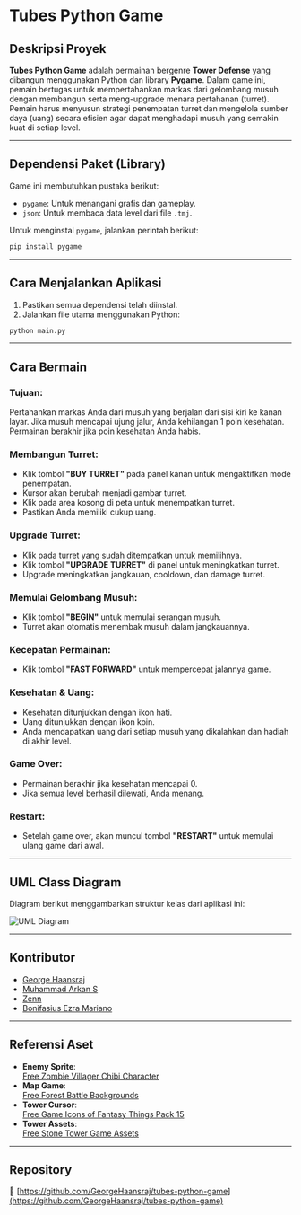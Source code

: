 # Tubes Python Game

## Deskripsi Proyek

**Tubes Python Game** adalah permainan bergenre **Tower Defense** yang dibangun menggunakan Python dan library **Pygame**. Dalam game ini, pemain bertugas untuk mempertahankan markas dari gelombang musuh dengan membangun serta meng-upgrade menara pertahanan (turret). Pemain harus menyusun strategi penempatan turret dan mengelola sumber daya (uang) secara efisien agar dapat menghadapi musuh yang semakin kuat di setiap level.

---

## Dependensi Paket (Library)

Game ini membutuhkan pustaka berikut:

- `pygame`: Untuk menangani grafis dan gameplay.
- `json`: Untuk membaca data level dari file `.tmj`.

Untuk menginstal `pygame`, jalankan perintah berikut:

```bash
pip install pygame
```

---

## Cara Menjalankan Aplikasi

1. Pastikan semua dependensi telah diinstal.
2. Jalankan file utama menggunakan Python:

```bash
python main.py
```

---

## Cara Bermain

### Tujuan:
Pertahankan markas Anda dari musuh yang berjalan dari sisi kiri ke kanan layar. Jika musuh mencapai ujung jalur, Anda kehilangan 1 poin kesehatan. Permainan berakhir jika poin kesehatan Anda habis.

### Membangun Turret:
- Klik tombol **"BUY TURRET"** pada panel kanan untuk mengaktifkan mode penempatan.
- Kursor akan berubah menjadi gambar turret.
- Klik pada area kosong di peta untuk menempatkan turret.
- Pastikan Anda memiliki cukup uang.

### Upgrade Turret:
- Klik pada turret yang sudah ditempatkan untuk memilihnya.
- Klik tombol **"UPGRADE TURRET"** di panel untuk meningkatkan turret.
- Upgrade meningkatkan jangkauan, cooldown, dan damage turret.

### Memulai Gelombang Musuh:
- Klik tombol **"BEGIN"** untuk memulai serangan musuh.
- Turret akan otomatis menembak musuh dalam jangkauannya.

### Kecepatan Permainan:
- Klik tombol **"FAST FORWARD"** untuk mempercepat jalannya game.

### Kesehatan & Uang:
- Kesehatan ditunjukkan dengan ikon hati.
- Uang ditunjukkan dengan ikon koin.
- Anda mendapatkan uang dari setiap musuh yang dikalahkan dan hadiah di akhir level.

### Game Over:
- Permainan berakhir jika kesehatan mencapai 0.
- Jika semua level berhasil dilewati, Anda menang.

### Restart:
- Setelah game over, akan muncul tombol **"RESTART"** untuk memulai ulang game dari awal.

---

## UML Class Diagram

Diagram berikut menggambarkan struktur kelas dari aplikasi ini:

![UML Diagram](./UML%20diagram.jpg)

---

## Kontributor

- [George Haansraj](https://github.com/GeorgeHaansraj)
- [Muhammad Arkan S](https://github.com/7-166-MuhammadArkanS)
- [Zenn](https://github.com/xzyzenn)
- [Bonifasius Ezra Mariano](https://github.com/14-123140196-BonifasiusEzraMariano)

---

## Referensi Aset

- **Enemy Sprite**:  
  [Free Zombie Villager Chibi Character](https://craftpix.net/freebies/free-zombie-villager-chibi-character-sprites/?num=1&count=51&sq=zombie&pos=9)
- **Map Game**:  
  [Free Forest Battle Backgrounds](https://craftpix.net/freebies/free-forest-battle-backgrounds/?num=1&count=124&sq=forest&pos=3)
- **Tower Cursor**:  
  [Free Game Icons of Fantasy Things Pack 15](https://craftpix.net/freebies/free-game-icons-of-fantasy-things-pack-15/?num=1&count=57&sq=hammer&pos=8)
- **Tower Assets**:  
  [Free Stone Tower Game Assets](https://craftpix.net/freebies/free-stone-tower-game-assets/?num=1&count=166&sq=tower&pos=5)

---

## Repository

🔗 [https://github.com/GeorgeHaansraj/tubes-python-game](https://github.com/GeorgeHaansraj/tubes-python-game)